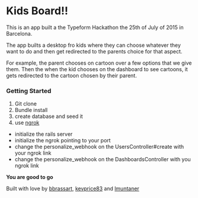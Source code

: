 # Kids Board!!

This is an app built a the Typeform Hackathon the 25th of July of 2015 in Barcelona.

The app builts a desktop fro kids where they can choose whatever they want to do
and then get redirected to the parents choice for that aspect.

For example, the parent chooses on cartoon over a few options that we give them.
Then the when the kid chooses on the dashboard to see cartoons, it gets redirected
to the cartoon chosen by their parent.

### Getting Started

1. Git clone
2. Bundle install
3. create database and seed it
4. use [ngrok](https://ngrok.com/)
  - initialize the rails server
  - initialize the ngrok pointing to your port
  - change the personalize_webhook on the UsersController#create with your ngrok link
  - change the personalize_webhook on the DashboardsController with you ngrok link

**You are good to go**

Built with love by [bbrassart](https://github.com/bbrassart), [kevprice83](https://github.com/kevprice83) and [lmuntaner](https://github.com/lmuntaner)
